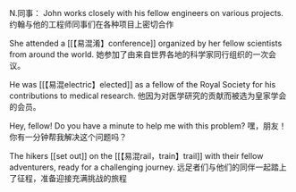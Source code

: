 N.同事：
John works closely with his fellow engineers on various projects.
约翰与他的工程师同事们在各种项目上密切合作

She attended a [[【易混淆】conference]] organized by her fellow scientists from around the world.
她参加了由来自世界各地的科学家同行组织的一次会议。

He was [[【易混electric】elected]] as a fellow of the Royal Society for his contributions to medical research.
他因为对医学研究的贡献而被选为皇家学会的会员。

Hey, fellow! Do you have a minute to help me with this problem?
嘿，朋友！你有一分钟帮我解决这个问题吗？

The hikers [[set out]] on the [[【易混rail，train】trail]] with their fellow adventurers, ready for a challenging journey.
远足者们与他们的同伴一起踏上了征程，准备迎接充满挑战的旅程


